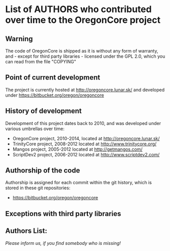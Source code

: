 # List of AUTHORS who contributed over time to the OregonCore project

## Warning
The code of OregonCore is shipped as it is without any form of warranty,
and - except for third party libraries - licensed under the GPL 2.0,
which you can read from the file "COPYING"

## Point of current development
The project is currently hosted at http://oregoncore.lunar.sk/ and developed under https://bitbucket.org/oregon/oregoncore

## History of development
Development of this project dates back to 2010, and was developed under various umbrellas over time:
* OregonCore project, 2010-2014, located at http://oregoncore.lunar.sk/
* TrinityCore project, 2008-2012 located at http://www.trinitycore.org/
* Mangos project, 2005-2012 located at http://getmangos.com/
* ScriptDev2 project, 2006-2012 located at http://www.scriptdev2.com/

## Authorship of the code
Authorship is assigned for each commit within the git history, which is stored in these git repositories:
* https://bitbucket.org/oregon/oregoncore

## Exceptions with third party libraries

## Authors List:

*Please inform us, if you find somebody who is missing!*